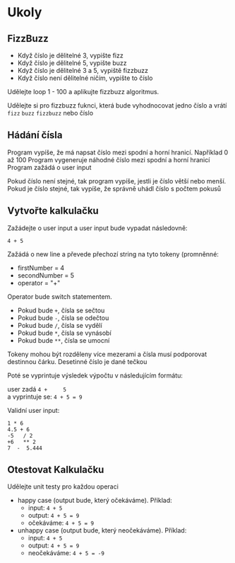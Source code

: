 ﻿# Ukoly


## FizzBuzz

- Když číslo je dělitelné 3, vypište fizz
- Když číslo je dělitelné 5, vypište buzz
- Když číslo je dělitelné 3 a 5, vypiště fizzbuzz
- Když číslo není dělitelné ničím, vypište to číslo

Udělejte loop 1 - 100 a aplikujte fizzbuzz algoritmus.

Udělejte si pro fizzbuzz fuknci, která bude vyhodnocovat jedno číslo a vrátí `fizz` `buzz` `fizzbuzz` nebo číslo

## Hádání čísla

Program vypíše, že má napsat číslo mezi spodní a horní hranicí. Například 0 až 100
Program vygeneruje náhodné číslo mezi spodní a horní hranicí
Program zažádá o user input 

Pokud číslo není stejné, tak program  vypíše, jestli je číslo větší nebo menší.
Pokud je číslo stejné, tak vypíše, že správně uhádl číslo s počtem pokusů

## Vytvořte kalkulačku

Zažádejte o user input a user input bude vypadat následovně:
```
4 + 5
```
Zažádá o new line a převede přechozí string na tyto tokeny (promněnné:
- firstNumber = 4
- secondNumber = 5
- operator = "+"

Operator bude switch statementem.
- Pokud bude `+`, čísla se sečtou
- Pokud bude `-`, čísla se odečtou
- Pokud bude `/`, čísla se vydělí
- Pokud bude `*`, čísla se vynásobí
- Pokud bude `**`, čísla se umocní

Tokeny mohou být rozděleny více mezerami a čísla musí podporovat destinnou čárku. Desetinné číslo je dané tečkou

Poté se vyprintuje výsledek výpočtu v následujícím formátu:

user zadá `4 +     5`<br/>
a vyprintuje se: `4 + 5 = 9`

Validní user input:

```
1 * 6
4.5 + 6
-5   / 2
+6   ** 2
7  -  5.444
```

## Otestovat Kalkulačku

Udělejte unit testy pro každou operaci
- happy case (output bude, který očekáváme). Příklad: 
  - input: `4 + 5` 
  - output: `4 + 5 = 9` 
  - očekáváme: `4 + 5 = 9`
- unhappy case (output bude, který neočekáváme). Příklad: 
  - input: `4 + 5` 
  - output: `4 + 5 = 9` 
  - neočekáváme: `4 + 5 = -9`
